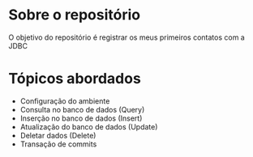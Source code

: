 # Sobre o repositório
O objetivo do repositório é registrar os meus primeiros contatos com a JDBC
# Tópicos abordados
- Configuração do ambiente
- Consulta no banco de dados (Query)
- Inserção no banco de dados (Insert)
- Atualização do banco de dados (Update)
- Deletar dados (Delete)
- Transação de commits
